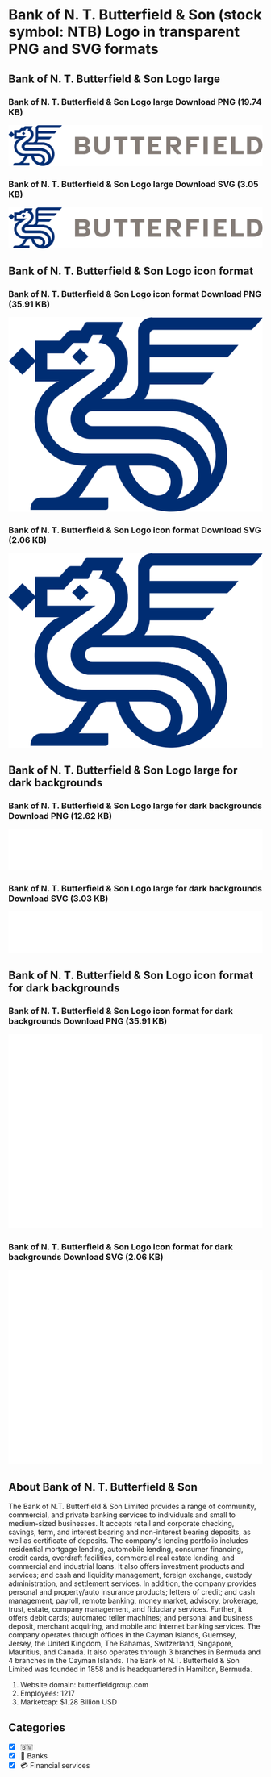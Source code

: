 # Bank of N. T. Butterfield & Son (stock symbol: NTB) Logo in transparent PNG and SVG formats

## Bank of N. T. Butterfield & Son Logo large

### Bank of N. T. Butterfield & Son Logo large Download PNG (19.74 KB)

![Bank of N. T. Butterfield & Son Logo large Download PNG (19.74 KB)](/img/orig/NTB_BIG-3cb3ebb1.png)

### Bank of N. T. Butterfield & Son Logo large Download SVG (3.05 KB)

![Bank of N. T. Butterfield & Son Logo large Download SVG (3.05 KB)](/img/orig/NTB_BIG-fbeb3542.svg)

## Bank of N. T. Butterfield & Son Logo icon format

### Bank of N. T. Butterfield & Son Logo icon format Download PNG (35.91 KB)

![Bank of N. T. Butterfield & Son Logo icon format Download PNG (35.91 KB)](/img/orig/NTB-a3a95056.png)

### Bank of N. T. Butterfield & Son Logo icon format Download SVG (2.06 KB)

![Bank of N. T. Butterfield & Son Logo icon format Download SVG (2.06 KB)](/img/orig/NTB-9a851371.svg)

## Bank of N. T. Butterfield & Son Logo large for dark backgrounds

### Bank of N. T. Butterfield & Son Logo large for dark backgrounds Download PNG (12.62 KB)

![Bank of N. T. Butterfield & Son Logo large for dark backgrounds Download PNG (12.62 KB)](/img/orig/NTB_BIG.D-bdd9b4e4.png)

### Bank of N. T. Butterfield & Son Logo large for dark backgrounds Download SVG (3.03 KB)

![Bank of N. T. Butterfield & Son Logo large for dark backgrounds Download SVG (3.03 KB)](/img/orig/NTB_BIG.D-6a2a66f5.svg)

## Bank of N. T. Butterfield & Son Logo icon format for dark backgrounds

### Bank of N. T. Butterfield & Son Logo icon format for dark backgrounds Download PNG (35.91 KB)

![Bank of N. T. Butterfield & Son Logo icon format for dark backgrounds Download PNG (35.91 KB)](/img/orig/NTB.D-d49003f5.png)

### Bank of N. T. Butterfield & Son Logo icon format for dark backgrounds Download SVG (2.06 KB)

![Bank of N. T. Butterfield & Son Logo icon format for dark backgrounds Download SVG (2.06 KB)](/img/orig/NTB.D-71d814e8.svg)

## About Bank of N. T. Butterfield & Son

The Bank of N.T. Butterfield & Son Limited provides a range of community, commercial, and private banking services to individuals and small to medium-sized businesses. It accepts retail and corporate checking, savings, term, and interest bearing and non-interest bearing deposits, as well as certificate of deposits. The company's lending portfolio includes residential mortgage lending, automobile lending, consumer financing, credit cards, overdraft facilities, commercial real estate lending, and commercial and industrial loans. It also offers investment products and services; and cash and liquidity management, foreign exchange, custody administration, and settlement services. In addition, the company provides personal and property/auto insurance products; letters of credit; and cash management, payroll, remote banking, money market, advisory, brokerage, trust, estate, company management, and fiduciary services. Further, it offers debit cards; automated teller machines; and personal and business deposit, merchant acquiring, and mobile and internet banking services. The company operates through offices in the Cayman Islands, Guernsey, Jersey, the United Kingdom, The Bahamas, Switzerland, Singapore, Mauritius, and Canada. It also operates through 3 branches in Bermuda and 4 branches in the Cayman Islands. The Bank of N.T. Butterfield & Son Limited was founded in 1858 and is headquartered in Hamilton, Bermuda.

1. Website domain: butterfieldgroup.com
2. Employees: 1217
3. Marketcap: $1.28 Billion USD


## Categories
- [x] 🇧🇲
- [x] 🏦 Banks
- [x] 💳 Financial services
